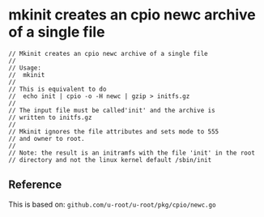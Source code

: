# mkinit creates an cpio newc archive of a single file

```
// Mkinit creates an cpio newc archive of a single file
//
// Usage:
//	mkinit
//
// This is equivalent to do
//	echo init | cpio -o -H newc | gzip > initfs.gz
//
// The input file must be called'init' and the archive is
// written to initfs.gz
//
// Mkinit ignores the file attributes and sets mode to 555
// and owner to root.
//
// Note: the result is an initramfs with the file 'init' in the root
// directory and not the linux kernel default /sbin/init
```

## Reference
This is based on: `github.com/u-root/u-root/pkg/cpio/newc.go`
